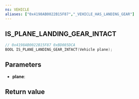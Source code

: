 ```yaml
---
ns: VEHICLE
aliases: ["0x4198AB0022B15F87","_VEHICLE_HAS_LANDING_GEAR"]
---
```

## IS_PLANE_LANDING_GEAR_INTACT

```c
// 0x4198AB0022B15F87 0xBD085DCA
BOOL IS_PLANE_LANDING_GEAR_INTACT(Vehicle plane);
```

## Parameters
* **plane**: 

## Return value
